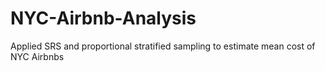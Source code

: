 # NYC-Airbnb-Analysis
Applied SRS and proportional stratified sampling to estimate mean cost of NYC Airbnbs
